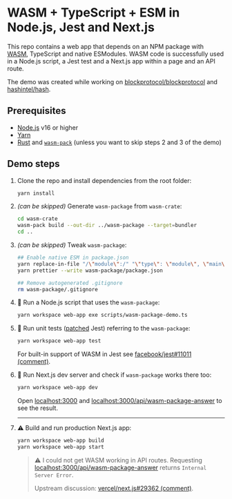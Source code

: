 # WASM + TypeScript + ESM in Node.js, Jest and Next.js

This repo contains a web app that depends on an NPM package with [WASM](https://webassembly.org/), TypeScript and native ESModules.
WASM code is successfully used in a Node.js script, a Jest test and a Next.js app within a page and an API route.

The demo was created while working on [blockprotocol/blockprotocol](https://github.com/blockprotocol/blockprotocol) and [hashintel/hash](https://github.com/hashintel/hash).

## Prerequisites

- [Node.js](https://nodejs.org/en/) v16 or higher
- [Yarn](https://yarnpkg.com/)
- [Rust](https://www.rust-lang.org/tools/install) and [`wasm-pack`](https://rustwasm.github.io/wasm-pack/installer/) (unless you want to skip steps 2 and 3 of the demo)

## Demo steps

1.  Clone the repo and install dependencies from the root folder:

    ```sh
    yarn install
    ```

1.  _(can be skipped)_ Generate `wasm-package` from `wasm-crate`:

    ```sh
    cd wasm-crate
    wasm-pack build --out-dir ../wasm-package --target=bundler
    cd ..
    ```

1.  _(can be skipped)_ Tweak `wasm-package`:

    ```sh
    ## Enable native ESM in package.json
    yarn replace-in-file "/\"module\":/" "\"type\": \"module\", \"main\":" wasm-package/package.json --isRegex
    yarn prettier --write wasm-package/package.json

    ## Remove autogenerated .gitignore
    rm wasm-package/.gitignore
    ```

1.  🎉 Run a Node.js script that uses the `wasm-package`:

    ```sh
    yarn workspace web-app exe scripts/wasm-package-demo.ts
    ```

1.  🎉 Run unit tests ([patched](./.yarn/patches) Jest) referring to the `wasm-package`:

    ```sh
    yarn workspace web-app test
    ```

    For built-in support of WASM in Jest see [facebook/jest#11011 (comment)](https://github.com/facebook/jest/issues/11011#issuecomment-1278111232).

1.  🎉 Run Next.js dev server and check if `wasm-package` works there too:

    ```sh
    yarn workspace web-app dev
    ```

    Open [localhost:3000](http://localhost:3000) and [localhost:3000/api/wasm-package-answer](http://localhost:3000/api/wasm-package-answer) to see the result.

    ***

1.  ⚠️ Build and run production Next.js app:

    ```sh
    yarn workspace web-app build
    yarn workspace web-app start
    ```

    > ⚠️ I could not get WASM working in API routes.
    > Requesting [localhost:3000/api/wasm-package-answer](http://localhost:3000/api/wasm-package-answer) returns `Internal Server Error`.
    >
    > Upstream discussion: [vercel/next.js#29362 (comment)](https://github.com/vercel/next.js/issues/29362#issuecomment-1278868452).
